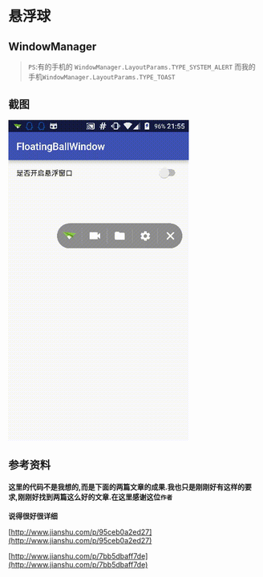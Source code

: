 # 悬浮球

## WindowManager

>`PS`:有的手机的 `WindowManager.LayoutParams.TYPE_SYSTEM_ALERT`
>而我的手机`WindowManager.LayoutParams.TYPE_TOAST`

## 截图
![](art/A1464789483904.gif)



## 参考资料

#### 这里的代码不是我想的,而是下面的两篇文章的成果.我也只是刚刚好有这样的要求,刚刚好找到两篇这么好的文章.在这里感谢这位`作者`


**说得很好很详细**

[http://www.jianshu.com/p/95ceb0a2ed27](http://www.jianshu.com/p/95ceb0a2ed27)

[http://www.jianshu.com/p/7bb5dbaff7de](http://www.jianshu.com/p/7bb5dbaff7de)

